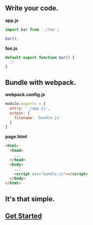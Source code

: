 ## Write your code.

**app.js**

```js
import bar from './foo';

bar();
```

**foo.js**

```js
default export function bar() {
  //
}
```

## Bundle with webpack.

**webpack.config.js**

```js
module.exports = {
  entry: './app.js',
  output: {
    filename: 'bundle.js'
  }
}
```

**page.html**

```html
<html>
  <head>
    ...
  </head>
  <body>
    ...
    <script src="bundle.js"></script>
  </body>
</html>
```

## It's that simple. 
## [Get Started](/get-started)

